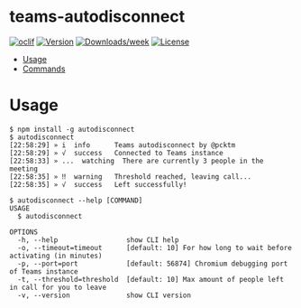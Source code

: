 teams-autodisconnect
==============



[![oclif](https://img.shields.io/badge/cli-oclif-brightgreen.svg)](https://oclif.io)
[![Version](https://img.shields.io/npm/v/autodisconnect.svg)](https://npmjs.org/package/autodisconnect)
[![Downloads/week](https://img.shields.io/npm/dw/autodisconnect.svg)](https://npmjs.org/package/autodisconnect)
[![License](https://img.shields.io/npm/l/autodisconnect.svg)](https://github.com/pcktm/teams-autodisconnect/blob/master/package.json)

<!-- toc -->
* [Usage](#usage)
* [Commands](#commands)
<!-- tocstop -->
# Usage
<!-- usage -->
```sh-session
$ npm install -g autodisconnect
$ autodisconnect
[22:58:29] » i  info      Teams autodisconnect by @pcktm
[22:58:29] » √  success   Connected to Teams instance
[22:58:33] » ...  watching  There are currently 3 people in the meeting
[22:58:35] » ‼  warning   Threshold reached, leaving call...
[22:58:35] » √  success   Left successfully!

$ autodisconnect --help [COMMAND]
USAGE
  $ autodisconnect

OPTIONS
  -h, --help                 show CLI help
  -o, --timeout=timeout      [default: 10] For how long to wait before activating (in minutes)
  -p, --port=port            [default: 56874] Chromium debugging port of Teams instance
  -t, --threshold=threshold  [default: 10] Max amount of people left in call for you to leave
  -v, --version              show CLI version
```
<!-- usagestop -->
